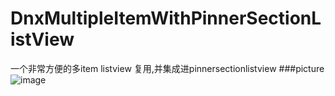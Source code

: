 # DnxMultipleItemWithPinnerSectionListView
一个非常方便的多item listview 复用,并集成进pinnersectionlistview
###picture
![image](https://github.com/dainixiao/DnxMultipleItemWithPinnerSectionListView/blob/master/small.gif)
